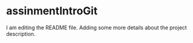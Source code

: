 # assinmentIntroGit
I am editing the README file. Adding some more details about the project description.
